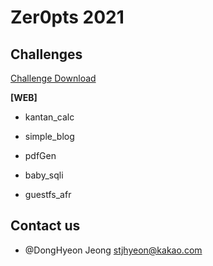 # Zer0pts 2021

## Challenges

[Challenge Download](https://cloud.jhyeon.dev/s/kaM2757kDf86SyB)

**[WEB]**

- kantan_calc

- simple_blog

- pdfGen

- baby_sqli

- guestfs_afr

## Contact us

- @DongHyeon Jeong [stjhyeon@kakao.com](mailto://stjhyeon@kakao.com)